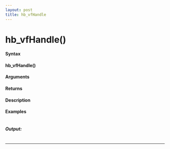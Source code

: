 ```yaml
---
layout: post
title: hb_vfHandle
---
```


# hb_vfHandle()


#### Syntax

#### hb_vfHandle()

#### Arguments

#### Returns

#### Description

#### Examples

```

```

##### Output:

```

```

---